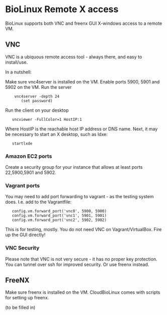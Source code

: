 # BioLinux Remote X access

BioLinux supports both VNC and freenx GUI X-windows access to a remote
VM.

## VNC

VNC is a ubiquous remote access tool - always there, and easy to install/use.

In a nutshell:

Make sure vnc4server is installed on the VM.  Enable ports 5900, 5901 and 5902
on the VM. Run the server

        vnc4server -depth 24
           (set password)

Run the client on your desktop

       vncviewer -FullColor=1 HostIP:1

Where HostIP is the reachable host IP address or DNS name. Next, it 
may be necessary to start an X desktop, such as ldxe:

       startlxde

### Amazon EC2 ports

Create a security group for your instance that allows at least ports 
22,5900,5901 and 5902.

### Vagrant ports

You may need to add port forwarding to vagrant - as the testing system
does. I.e. add to the Vagrantfile:

       config.vm.forward_port('vnc0', 5900, 5900)
       config.vm.forward_port('vnc1', 5901, 5901)
       config.vm.forward_port('vnc2', 5902, 5902)

This is for testing, mostly. You do not need VNC on Vagrant/VirtualBox. Fire up
the GUI directly!

### VNC Security

Please note that VNC is not very secure - it has no proper key protection. You
can tunnel over ssh for improved security. Or use freenx instead.

## FreeNX

Make sure freenx is installed on the VM. CloudBioLinux comes with scripts
for setting up freenx.

(to be filled in)
